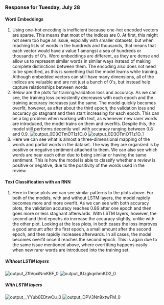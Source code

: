 ### Response for Tuesday, July 28
#### Word Embeddings
1. Using one-hot encoding is inefficient because one-hot encoded vectors are sparse. This means that most of the indices are 0. At first, this might not seem too huge an issue, espcially with smaller datasets, but when reaching lists of words in the hundreds and thousands, that means that each vector would have a value 1 amongst a sea of hundreds or thousands of 0's. Word embeddings are different, as they are dense and allow us to represent similar words in similar ways instead of making complete distinctions between them. The encoding also does not need to be specified, as this is something that the model learns while training. Although embedded vectors can still have many dimensions, all of the indices are valuable and are not just a bunch of 0's, but instead help capture relationships between words.  
2. Below are the plots for training/validation loss and accuracy. As we can see, the training loss consistently decreases with each epoch and the training accuracy increases just the same. The model quickly becomes overfit, however, as after about the third epoch, the validation loss and accuracy go stagnant and then start increasing for each epoch. This can be a big problem when working with text, as whenever new rarer words are introduced, the model trains on them and overfits. Despite this, the model still performs decently well with accuracy ranging between 0.8 and 0.9.  ![output_0D3OTmOT1z1O_0](https://user-images.githubusercontent.com/67922851/88748558-50eb2300-d11f-11ea-99db-3024f2d7e7f7.png)
![output_0D3OTmOT1z1O_1](https://user-images.githubusercontent.com/67922851/88748562-534d7d00-d11f-11ea-95b7-3608e74a00b2.png)    
3. Here we can see what is almost a three-dimensional mapping of the words and partial words in the dataset. The way they are organized is by positive or negative sentiment attached to them. We can also see which words are near each other due to being similar or having the same sentiment. This is how the model is able to classify whether a review is positive or negative, due to the positivity of the words used in the review.

#### Text Classification with an RNN
1. Here in these plots we can see similar patterns to the plots above. For both of the models, with and without LSTM layers, the model rapidly becomes more and more overfit. As we can see with both accuracy plots, the validation accuracy reaches 0.86 after one epoch and then goes more or less stagnant afterwards. With LSTM layers, however, the second and third epochs do increase the accuracy slightly, unlike with the other plot. Looking at the loss plots, in both cases the loss improves a good amount after the first epoch, a small amount after the second epoch, and then rapidly increases afterwards. In all cases, the model becomes overfit once it reaches the second epoch. This is again due to the same issue mentioned above, where overfitting happens easily when new rarer words are introduced into the training set.

##### Without LSTM layers
![output_ZfIVoxiNmKBF_0](https://user-images.githubusercontent.com/67922851/88749247-df13d900-d120-11ea-8ab7-89da27d4ca76.png)
![output_IUzgkqnhmKD2_0](https://user-images.githubusercontent.com/67922851/88749252-e0dd9c80-d120-11ea-86bf-a229c2486da1.png)
##### With LSTM layers
![output__YYub0EDtwCu_0](https://user-images.githubusercontent.com/67922851/88749255-e2a76000-d120-11ea-9e9f-87457562cc27.png)
![output_DPV3Nn9xtwFM_0](https://user-images.githubusercontent.com/67922851/88749258-e509ba00-d120-11ea-9185-11c6fe025ac3.png)